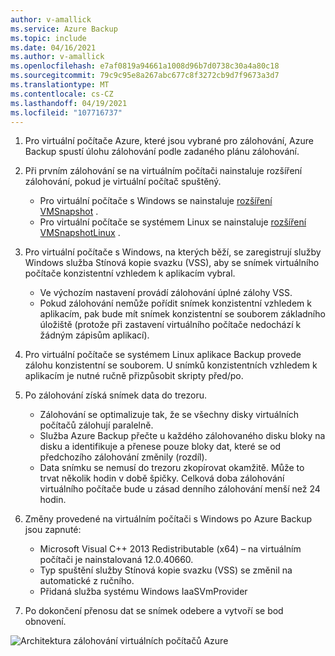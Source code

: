 ```yaml
---
author: v-amallick
ms.service: Azure Backup
ms.topic: include
ms.date: 04/16/2021
ms.author: v-amallick
ms.openlocfilehash: e7af0819a94661a1008d96b7d0738c30a4a80c18
ms.sourcegitcommit: 79c9c95e8a267abc677c8f3272cb9d7f9673a3d7
ms.translationtype: MT
ms.contentlocale: cs-CZ
ms.lasthandoff: 04/19/2021
ms.locfileid: "107716737"
---
```

1. Pro virtuální počítače Azure, které jsou vybrané pro zálohování, Azure Backup spustí úlohu zálohování podle zadaného plánu zálohování.
1. Při prvním zálohování se na virtuálním počítači nainstaluje rozšíření zálohování, pokud je virtuální počítač spuštěný.
    - Pro virtuální počítače s Windows se nainstaluje [rozšíření VMSnapshot](../articles/virtual-machines/extensions/vmsnapshot-windows.md) .
    - Pro virtuální počítače se systémem Linux se nainstaluje [rozšíření VMSnapshotLinux](../articles/virtual-machines/extensions/vmsnapshot-linux.md) .
1. Pro virtuální počítače s Windows, na kterých běží, se zaregistrují služby Windows služba Stínová kopie svazku (VSS), aby se snímek virtuálního počítače konzistentní vzhledem k aplikacím vybral.
    - Ve výchozím nastavení provádí zálohování úplné zálohy VSS.
    - Pokud zálohování nemůže pořídit snímek konzistentní vzhledem k aplikacím, pak bude mít snímek konzistentní se souborem základního úložiště (protože při zastavení virtuálního počítače nedochází k žádným zápisům aplikací).
1. Pro virtuální počítače se systémem Linux aplikace Backup provede zálohu konzistentní se souborem. U snímků konzistentních vzhledem k aplikacím je nutné ručně přizpůsobit skripty před/po.
1. Po zálohování získá snímek data do trezoru.
    - Zálohování se optimalizuje tak, že se všechny disky virtuálních počítačů zálohují paralelně.
    - Služba Azure Backup přečte u každého zálohovaného disku bloky na disku a identifikuje a přenese pouze bloky dat, které se od předchozího zálohování změnily (rozdíl).
    - Data snímku se nemusí do trezoru zkopírovat okamžitě. Může to trvat několik hodin v době špičky. Celková doba zálohování virtuálního počítače bude u zásad denního zálohování menší než 24 hodin.
1. Změny provedené na virtuálním počítači s Windows po Azure Backup jsou zapnuté:
    - Microsoft Visual C++ 2013 Redistributable (x64) – na virtuálním počítači je nainstalovaná 12.0.40660.
    - Typ spuštění služby Stínová kopie svazku (VSS) se změnil na automatické z ručního.
    - Přidaná služba systému Windows IaaSVmProvider

1. Po dokončení přenosu dat se snímek odebere a vytvoří se bod obnovení.

![Architektura zálohování virtuálních počítačů Azure](../articles/backup/media/backup-azure-vms-introduction/vmbackup-architecture.png)
